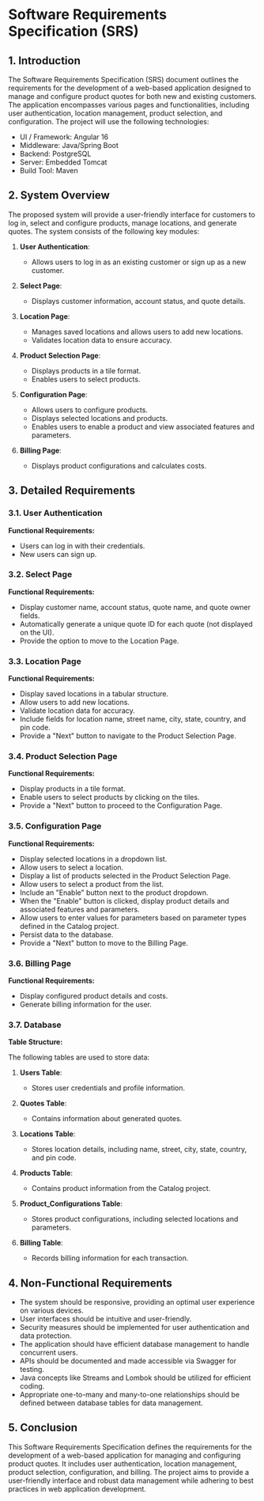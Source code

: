 # Software Requirements Specification (SRS)

## 1. Introduction

The Software Requirements Specification (SRS) document outlines the requirements for the development of a web-based application designed to manage and configure product quotes for both new and existing customers. The application encompasses various pages and functionalities, including user authentication, location management, product selection, and configuration. The project will use the following technologies:

- UI / Framework: Angular 16
- Middleware: Java/Spring Boot
- Backend: PostgreSQL
- Server: Embedded Tomcat
- Build Tool: Maven

## 2. System Overview

The proposed system will provide a user-friendly interface for customers to log in, select and configure products, manage locations, and generate quotes. The system consists of the following key modules:

1. **User Authentication**:
   - Allows users to log in as an existing customer or sign up as a new customer.

2. **Select Page**:
   - Displays customer information, account status, and quote details.

3. **Location Page**:
   - Manages saved locations and allows users to add new locations.
   - Validates location data to ensure accuracy.
   
4. **Product Selection Page**:
   - Displays products in a tile format.
   - Enables users to select products.
   
5. **Configuration Page**:
   - Allows users to configure products.
   - Displays selected locations and products.
   - Enables users to enable a product and view associated features and parameters.

6. **Billing Page**:
   - Displays product configurations and calculates costs.

## 3. Detailed Requirements

### 3.1. User Authentication

**Functional Requirements:**

- Users can log in with their credentials.
- New users can sign up.

### 3.2. Select Page

**Functional Requirements:**

- Display customer name, account status, quote name, and quote owner fields.
- Automatically generate a unique quote ID for each quote (not displayed on the UI).
- Provide the option to move to the Location Page.

### 3.3. Location Page

**Functional Requirements:**

- Display saved locations in a tabular structure.
- Allow users to add new locations.
- Validate location data for accuracy.
- Include fields for location name, street name, city, state, country, and pin code.
- Provide a "Next" button to navigate to the Product Selection Page.

### 3.4. Product Selection Page

**Functional Requirements:**

- Display products in a tile format.
- Enable users to select products by clicking on the tiles.
- Provide a "Next" button to proceed to the Configuration Page.

### 3.5. Configuration Page

**Functional Requirements:**

- Display selected locations in a dropdown list.
- Allow users to select a location.
- Display a list of products selected in the Product Selection Page.
- Allow users to select a product from the list.
- Include an "Enable" button next to the product dropdown.
- When the "Enable" button is clicked, display product details and associated features and parameters.
- Allow users to enter values for parameters based on parameter types defined in the Catalog project.
- Persist data to the database.
- Provide a "Next" button to move to the Billing Page.

### 3.6. Billing Page

**Functional Requirements:**

- Display configured product details and costs.
- Generate billing information for the user.

### 3.7. Database

**Table Structure:**

The following tables are used to store data:

1. **Users Table**:
   - Stores user credentials and profile information.
   
2. **Quotes Table**:
   - Contains information about generated quotes.

3. **Locations Table**:
   - Stores location details, including name, street, city, state, country, and pin code.

4. **Products Table**:
   - Contains product information from the Catalog project.
   
5. **Product_Configurations Table**:
   - Stores product configurations, including selected locations and parameters.
   
6. **Billing Table**:
   - Records billing information for each transaction.

## 4. Non-Functional Requirements

- The system should be responsive, providing an optimal user experience on various devices.
- User interfaces should be intuitive and user-friendly.
- Security measures should be implemented for user authentication and data protection.
- The application should have efficient database management to handle concurrent users.
- APIs should be documented and made accessible via Swagger for testing.
- Java concepts like Streams and Lombok should be utilized for efficient coding.
- Appropriate one-to-many and many-to-one relationships should be defined between database tables for data management.

## 5. Conclusion

This Software Requirements Specification defines the requirements for the development of a web-based application for managing and configuring product quotes. It includes user authentication, location management, product selection, configuration, and billing. The project aims to provide a user-friendly interface and robust data management while adhering to best practices in web application development.
